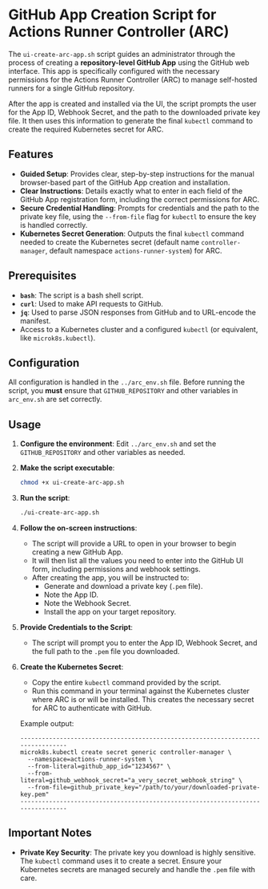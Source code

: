 # GitHub App Creation Script for Actions Runner Controller (ARC)

The `ui-create-arc-app.sh` script guides an administrator through the process of creating a **repository-level GitHub App** using the GitHub web interface. This app is specifically configured with the necessary permissions for the Actions Runner Controller (ARC) to manage self-hosted runners for a single GitHub repository.

After the app is created and installed via the UI, the script prompts the user for the App ID, Webhook Secret, and the path to the downloaded private key file. It then uses this information to generate the final `kubectl` command to create the required Kubernetes secret for ARC.

## Features

*   **Guided Setup**: Provides clear, step-by-step instructions for the manual browser-based part of the GitHub App creation and installation.
*   **Clear Instructions**: Details exactly what to enter in each field of the GitHub App registration form, including the correct permissions for ARC.
*   **Secure Credential Handling**: Prompts for credentials and the path to the private key file, using the `--from-file` flag for `kubectl` to ensure the key is handled correctly.
*   **Kubernetes Secret Generation**: Outputs the final `kubectl` command needed to create the Kubernetes secret (default name `controller-manager`, default namespace `actions-runner-system`) for ARC.

## Prerequisites

*   **`bash`**: The script is a bash shell script.
*   **`curl`**: Used to make API requests to GitHub.
*   **`jq`**: Used to parse JSON responses from GitHub and to URL-encode the manifest.
*   Access to a Kubernetes cluster and a configured `kubectl` (or equivalent, like `microk8s.kubectl`).

## Configuration

All configuration is handled in the `../arc_env.sh` file. Before running the script, you **must** ensure that `GITHUB_REPOSITORY` and other variables in `arc_env.sh` are set correctly.

## Usage

1.  **Configure the environment**: Edit `../arc_env.sh` and set the `GITHUB_REPOSITORY` and other variables as needed.
2.  **Make the script executable**:
    ```bash
    chmod +x ui-create-arc-app.sh
    ```
3.  **Run the script**:
    ```bash
    ./ui-create-arc-app.sh
    ```
4.  **Follow the on-screen instructions**:
    *   The script will provide a URL to open in your browser to begin creating a new GitHub App.
    *   It will then list all the values you need to enter into the GitHub UI form, including permissions and webhook settings.
    *   After creating the app, you will be instructed to:
        *   Generate and download a private key (`.pem` file).
        *   Note the App ID.
        *   Note the Webhook Secret.
        *   Install the app on your target repository.

5.  **Provide Credentials to the Script**:
    *   The script will prompt you to enter the App ID, Webhook Secret, and the full path to the `.pem` file you downloaded.

6.  **Create the Kubernetes Secret**:
    *   Copy the entire `kubectl` command provided by the script.
    *   Run this command in your terminal against the Kubernetes cluster where ARC is or will be installed. This creates the necessary secret for ARC to authenticate with GitHub.

    Example output:
    ```
    --------------------------------------------------------------------------------
    microk8s.kubectl create secret generic controller-manager \
      --namespace=actions-runner-system \
      --from-literal=github_app_id="1234567" \
      --from-literal=github_webhook_secret="a_very_secret_webhook_string" \
      --from-file=github_private_key="/path/to/your/downloaded-private-key.pem"
    --------------------------------------------------------------------------------
    ```

## Important Notes

*   **Private Key Security**: The private key you download is highly sensitive. The `kubectl` command uses it to create a secret. Ensure your Kubernetes secrets are managed securely and handle the `.pem` file with care.